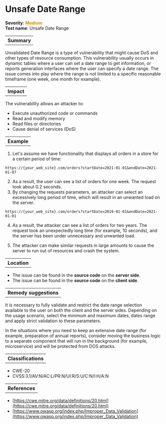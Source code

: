 # Unsafe Date Range

<b>Severity</b>: <b><font color="#DE8800">Medium</font></b><br>
<b>Test name</b>: Unsafe Date Range

<table id="simple-table">
    <tr>
        <th><strong>Summary</strong></th>
    </tr>
</table>

Unvalidated Date Range is a type of vulnerability that might cause DoS and other types of resource consumption. This vulnerability usually occurs in dynamic tables where a user can set a date range to get information, or reports generation interfaces where the user can specify a date range. The issue comes into play where the range is not limited to a specific reasonable timeframe (one week, one month for example). 

<table id="simple-table">
    <tr>
        <th><strong>Impact</strong></th>
    </tr>
</table>

The vulnerability allows an attacker to:
* Execute unauthorized code or commands
* Read and modify memory
* Read files or directories
* Cause denial of services (DoS)

<table id="simple-table">
    <tr>
        <th><strong>Example</strong></th>
    </tr>
</table>

1. Let's assume we have functionality that displays all orders in a store for a certain period of time: 
```
https://{your_web_site}.com/orders?startDate=2021-01-01&endDate=2021-01-07
```
2. As a result, the user can see a list of orders for one week. The request took about 0.2 seconds. 
3. By changing the requests parameters, an attacker can select an excessively long period of time, which will result in an unwanted load on the server. 
```
https://{your_web_site}.com/orders?startDate=2019-01-01&endDate=2021-01-01
```
4. As a result, the attacker can see a list of orders for two years. The request took an unexpectedly long time (for example, 10 seconds), and the server has been under unnecessary and unwanted load.

5. The attacker can make similar requests in large amounts to cause the server to run out of resources and crash the system.


<table id="simple-table">
    <tr>
        <th><strong>Location</strong></th>
    </tr>
</table>

* The issue can be found in the **source code** on the **server side**.
* The issue can be found in the **source code** on the **client side**.

<table id="simple-table">
    <tr>
        <th><strong>Remedy suggestions</strong></th>
    </tr>
</table>

It is necessary to fully validate and restrict the date range selection available to the user on both the client and the server sides. Depending on the usage scenario, select the minimum and maximum dates, dates range and apply strict validation to these parameters. 

In the situations where you need to keep an extensive date range (for example, preparation of annual reports), consider moving the business logic to a separate component that will run in the background (for example, microservice) and will be protected from DOS attacks.


<table id="simple-table">
    <tr>
        <th><strong>Classifications</strong></th>
    </tr>
</table>

* CWE-20
* CVSS:3.1/AV:N/AC:L/PR:N/UI:R/S:U/C:N/I:H/A:N


<table id="simple-table">
    <tr>
        <th><strong>References</strong></th>
    </tr>
</table>

* [https://cwe.mitre.org/data/definitions/20.html](https://cwe.mitre.org/data/definitions/20.html)
* [https://www.owasp.org/index.php/Improper_Data_Validation](https://www.owasp.org/index.php/Improper_Data_Validation)
